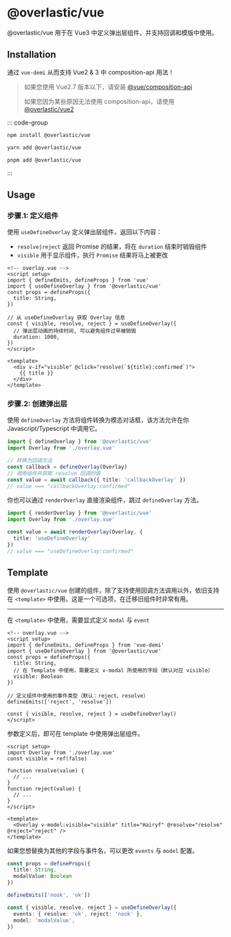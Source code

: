 # @overlastic/vue

@overlastic/vue 用于在 Vue3 中定义弹出层组件，并支持回调和模版中使用。

## Installation

通过 `vue-demi` 从而支持 Vue2 & 3 中 composition-api 用法！

> 如果您使用 Vue2.7 版本以下，请安装 [@vue/composition-api](https://github.com/vuejs/composition-api#readme)
>
> 如果您因为某些原因无法使用 composition-api，请使用 [@overlastic/vue2](/zh/vue/vue2)

::: code-group

```bash [npm]
npm install @overlastic/vue
```

```bash [yarn]
yarn add @overlastic/vue
```

```bash [pnpm]
pnpm add @overlastic/vue
```

:::

## Usage

### 步骤.1: 定义组件

使用 `useDefineOverlay` 定义弹出层组件，返回以下内容：

- `resolve|reject` 返回 Promise 的结果，将在 `duration` 结束时销毁组件
- `visible` 用于显示组件，执行 `Promise` 结果将马上被更改

```vue
<!-- overlay.vue -->
<script setup>
import { defineEmits, defineProps } from 'vue'
import { useDefineOverlay } from '@overlastic/vue'
const props = defineProps({
  title: String,
})

// 从 useDefineOverlay 获取 Overlay 信息
const { visible, resolve, reject } = useDefineOverlay({
  // 弹出层动画的持续时间, 可以避免组件过早被销毁
  duration: 1000,
})
</script>

<template>
  <div v-if="visible" @click="resolve(`${title}:confirmed`)">
    {{ title }}
  </div>
</template>
```

### 步骤.2: 创建弹出层

使用 `defineOverlay` 方法将组件转换为模态对话框，该方法允许在你 Javascript/Typescript 中调用它。

```ts
import { defineOverlay } from '@overlastic/vue'
import Overlay from './overlay.vue'

// 转换为回调方法
const callback = defineOverlay(Overlay)
// 调用组件并获取 resolve 回调的值
const value = await callback({ title: 'callbackOverlay' })
// value === "callbackOverlay:confirmed"
```

你也可以通过 `renderOverlay` 直接渲染组件，跳过 `defineOverlay` 方法。

```ts
import { renderOverlay } from '@overlastic/vue'
import Overlay from './overlay.vue'

const value = await renderOverlay(Overlay, {
  title: 'useDefineOverlay'
})
// value === "useDefineOverlay:confirmed"
```

## Template

使用 `@overlastic/vue` 创建的组件，除了支持使用回调方法调用以外，依旧支持在 `<template>` 中使用，这是一个可选项，在迁移旧组件时非常有用。

---

在 `<template>` 中使用，需要显式定义 `modal` 与 `event`

```vue
<!-- overlay.vue -->
<script setup>
import { defineEmits, defineProps } from 'vue-demi'
import { useDefineOverlay } from '@overlastic/vue'
const props = defineProps({
  title: String,
  // 在 Template 中使用，需要定义 v-modal 所使用的字段（默认对应 visible）
  visible: Boolean
})

// 定义组件中使用的事件类型（默认：reject、resolve）
defineEmits(['reject', 'resolve'])

const { visible, resolve, reject } = useDefineOverlay()
</script>
```

参数定义后，即可在 template 中使用弹出层组件。

```vue
<script setup>
import Overlay from './overlay.vue'
const visible = ref(false)

function resolve(value) {
  // ...
}
function reject(value) {
  // ...
}
</script>

<template>
  <Overlay v-model:visible="visible" title="Hairyf" @resolve="resolve" @reject="reject" />
</template>
```

如果您想替换为其他的字段与事件名，可以更改 `events` 与 `model` 配置。

```ts
const props = defineProps({
  title: String,
  modalValue: Boolean
})

defineEmits(['nook', 'ok'])

const { visible, resolve, reject } = useDefineOverlay({
  events: { resolve: 'ok', reject: 'nook' },
  model: 'modalValue',
})
```
